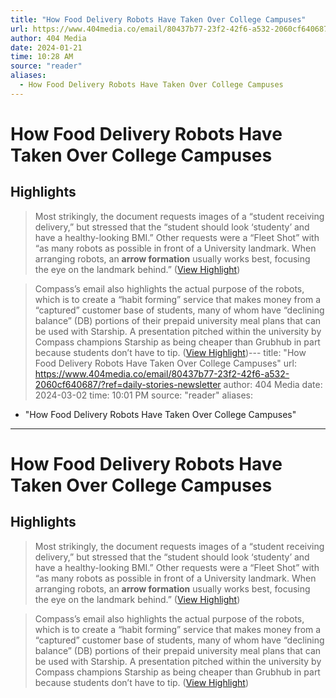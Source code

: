 ```yaml
---
title: "How Food Delivery Robots Have Taken Over College Campuses"
url: https://www.404media.co/email/80437b77-23f2-42f6-a532-2060cf640687/?ref=daily-stories-newsletter
author: 404 Media
date: 2024-01-21
time: 10:28 AM
source: "reader"
aliases:
  - How Food Delivery Robots Have Taken Over College Campuses
---
```

# How Food Delivery Robots Have Taken Over College Campuses

## Highlights
> Most strikingly, the document requests images of a “student receiving delivery,” but stressed that the “student should look ‘studenty’ and have a healthy-looking BMI.” Other requests were a “Fleet Shot” with “as many robots as possible in front of a University landmark. When arranging robots, an **arrow formation** usually works best, focusing the eye on the landmark behind.” ([View Highlight](https://read.readwise.io/read/01hmcqn4wt9vnyyaqb8yr2v4ty))

> Compass’s email also highlights the actual purpose of the robots, which is to create a “habit forming” service that makes money from a “captured” customer base of students, many of whom have “declining balance” (DB) portions of their prepaid university meal plans that can be used with Starship. A presentation pitched within the university by Compass champions Starship as being cheaper than Grubhub in part because students don’t have to tip. ([View Highlight](https://read.readwise.io/read/01hmcr4zms30dc7t26f2p88xkv))---
title: "How Food Delivery Robots Have Taken Over College Campuses"
url: https://www.404media.co/email/80437b77-23f2-42f6-a532-2060cf640687/?ref=daily-stories-newsletter
author: 404 Media
date: 2024-03-02
time: 10:01 PM
source: "reader"
aliases:
  - "How Food Delivery Robots Have Taken Over College Campuses"
---
# How Food Delivery Robots Have Taken Over College Campuses

## Highlights
> Most strikingly, the document requests images of a “student receiving delivery,” but stressed that the “student should look ‘studenty’ and have a healthy-looking BMI.” Other requests were a “Fleet Shot” with “as many robots as possible in front of a University landmark. When arranging robots, an **arrow formation** usually works best, focusing the eye on the landmark behind.” ([View Highlight](https://read.readwise.io/read/01hmcqn4wt9vnyyaqb8yr2v4ty))

> Compass’s email also highlights the actual purpose of the robots, which is to create a “habit forming” service that makes money from a “captured” customer base of students, many of whom have “declining balance” (DB) portions of their prepaid university meal plans that can be used with Starship. A presentation pitched within the university by Compass champions Starship as being cheaper than Grubhub in part because students don’t have to tip. ([View Highlight](https://read.readwise.io/read/01hmcr4zms30dc7t26f2p88xkv))

